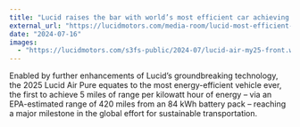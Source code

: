 ```yaml
---
title: "Lucid raises the bar with world’s most efficient car achieving landmark 5.0 miles/kWh and record 146 MPGe"
external_url: "https://lucidmotors.com/media-room/lucid-most-efficient-car-5mileskwh-146mpge"
date: "2024-07-16"
images:
  - "https://lucidmotors.com/s3fs-public/2024-07/lucid-air-my25-front.webp"
---
```


Enabled by further enhancements of Lucid’s groundbreaking technology, the 2025 Lucid Air Pure equates to the most energy-efficient vehicle ever, the first to achieve 5 miles of range per kilowatt hour of energy – via an EPA-estimated range of 420 miles from an 84 kWh battery pack – reaching a major milestone in the global effort for sustainable transportation.